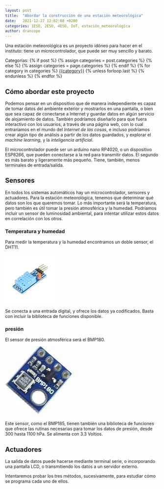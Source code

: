 ```yaml
---
layout: post
title:  "Abordar la construcción de una estación meteorológica"
date:   2021-12-27 12:02:08 +0200
categories: 1ESO, 2ESO, 4ESO, IoT, estación_meteorológica
author: drancope
---
```

Una estación meteorológica es un proyecto idóneo para hacer en el instituto: tiene un microcontrolador, que puede ser muy sencillo y barato.

<div class="post-categories">
 Categorías: {% if post %}
   {% assign categories = post.categories %}
 {% else %}
   {% assign categories = page.categories %}
 {% endif %}
 {% for category in categories %}
 <a href="{{site.baseurl}}/categories/#{{category|slugize}}">{{category}}</a>
 {% unless forloop.last %}&nbsp;{% endunless %}
 {% endfor %}
</div>

## Cómo abordar este proyecto

Podemos pensar en un dispositivo que de manera independiente es capaz de tomar datos del ambiente exterior y mostrarlos en una pantalla, o bien que sea capaz de conectarse a Internet y guardar datos en algún servicio de alojamiento de datos. También podríamos diseñarlo para que fuera interactivo con los usuarios, a través de una página web, con lo cual entraríamos en el mundo del *Internet de las cosas*, e incluso podríamos crear algún tipo de análisis a partir de los datos guardados, y explorar el *machine learning*, y la *inteligencia artificial*.

El microcontrolador puede ser un arduino nano RP4020, o un dispositivo ESP8266, que pueden conectarse a la red para transmitir datos. El segundo es más barato y ligeramente más pequeño. Tiene, también, menos terminales de entrada/salida.

## Sensores

En todos los sistemas automáticos hay un microcontrolador, sensores y actuadores. Para la estación meteorológica, tenemos que determinar qué datos son los que queremos tomar. Lo más importante será la temperatura, pero también es útil tomar la presión atmosférica y la humedad. Podríamos incluir un sensor de luminosidad ambiental, para intentar utilizar estos datos en correlación con los otros.

### Temperatura y humedad

Para medir la temperatura y la humedad encontramos un doble sensor, el DHT11.

![sensor de temperatura y humedad](Imagenes/dht11.jpg)

Se conecta a una entrada digital, y ofrece los datos ya codificados. Basta con incluir la biblioteca de funciones disponible.

### presión

El sensor de presión atmosférica será el BMP180.

![sensor de presión](Imagenes/bmp180.jpeg)

Este sensor, como el BMP185, tienen también una biblioteca de funciones que ofrece las rutinas necesarias para tomar los datos de presión, desde 300 hasta 1100 hPa. Se alimenta con 3.3 Voltios.

## Actuadores

La salida de datos puede hacerse mediante terminal serie, o incorporando una pantalla LCD, o transmitiendo los datos a un servidor externo.

Intentaremos probar los tres métodos, sucesivamente, para estudiar cómo se programa cada uno de ellos.
